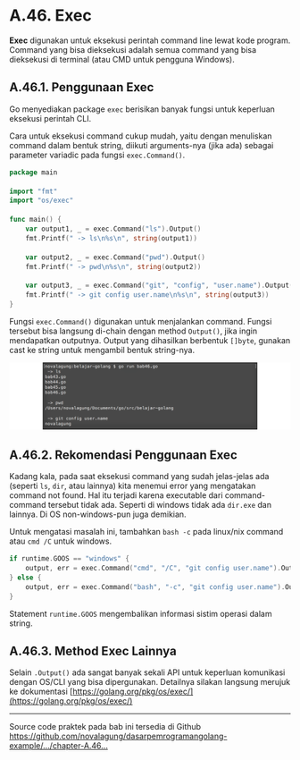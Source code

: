# A.46. Exec

**Exec** digunakan untuk eksekusi perintah command line lewat kode program. Command yang bisa dieksekusi adalah semua command yang bisa dieksekusi di terminal (atau CMD untuk pengguna Windows).

## A.46.1. Penggunaan Exec

Go menyediakan package `exec` berisikan banyak fungsi untuk keperluan eksekusi perintah CLI.

Cara untuk eksekusi command cukup mudah, yaitu dengan menuliskan command dalam bentuk string, diikuti arguments-nya (jika ada) sebagai parameter variadic pada fungsi `exec.Command()`.

```go
package main

import "fmt"
import "os/exec"

func main() {
    var output1, _ = exec.Command("ls").Output()
    fmt.Printf(" -> ls\n%s\n", string(output1))

    var output2, _ = exec.Command("pwd").Output()
    fmt.Printf(" -> pwd\n%s\n", string(output2))

    var output3, _ = exec.Command("git", "config", "user.name").Output()
    fmt.Printf(" -> git config user.name\n%s\n", string(output3))
}
```

Fungsi `exec.Command()` digunakan untuk menjalankan command. Fungsi tersebut bisa langsung di-chain dengan method `Output()`, jika ingin mendapatkan outputnya. Output yang dihasilkan berbentuk `[]byte`, gunakan cast ke string untuk mengambil bentuk string-nya.

![Ekeskusi command menggunakan exec](images/A_exec_1_exec.png)

## A.46.2. Rekomendasi Penggunaan Exec

Kadang kala, pada saat eksekusi command yang sudah jelas-jelas ada (seperti `ls`, `dir`, atau lainnya) kita menemui error yang mengatakan command not found. Hal itu terjadi karena executable dari command-command tersebut tidak ada. Seperti di windows tidak ada `dir.exe` dan lainnya. Di OS non-windows-pun juga demikian.

Untuk mengatasi masalah ini, tambahkan `bash -c` pada linux/nix command atau `cmd /C` untuk windows.

```go
if runtime.GOOS == "windows" {
    output, err = exec.Command("cmd", "/C", "git config user.name").Output()
} else {
    output, err = exec.Command("bash", "-c", "git config user.name").Output()
}
```

Statement `runtime.GOOS` mengembalikan informasi sistim operasi dalam string.

## A.46.3. Method Exec Lainnya

Selain `.Output()` ada sangat banyak sekali API untuk keperluan komunikasi dengan OS/CLI yang bisa dipergunakan. Detailnya silakan langsung merujuk ke dokumentasi [https://golang.org/pkg/os/exec/](https://golang.org/pkg/os/exec/)

---

<div class="source-code-link">
    <div class="source-code-link-message">Source code praktek pada bab ini tersedia di Github</div>
    <a href="https://github.com/novalagung/dasarpemrogramangolang-example/tree/master/chapter-A.46-exec">https://github.com/novalagung/dasarpemrogramangolang-example/.../chapter-A.46...</a>
</div>
